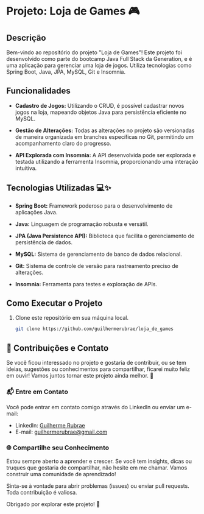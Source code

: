 # Projeto: Loja de Games 🎮

## Descrição

Bem-vindo ao repositório do projeto "Loja de Games"! Este projeto foi desenvolvido como parte do bootcamp Java Full Stack da Generation, e é uma aplicação para gerenciar uma loja de jogos. Utiliza tecnologias como Spring Boot, Java, JPA, MySQL, Git e Insomnia.

## Funcionalidades

- **Cadastro de Jogos:** Utilizando o CRUD, é possível cadastrar novos jogos na loja, mapeando objetos Java para persistência eficiente no MySQL.

- **Gestão de Alterações:** Todas as alterações no projeto são versionadas de maneira organizada em branches específicas no Git, permitindo um acompanhamento claro do progresso.

- **API Explorada com Insomnia:** A API desenvolvida pode ser explorada e testada utilizando a ferramenta Insomnia, proporcionando uma interação intuitiva.

## Tecnologias Utilizadas 💻✨

- **Spring Boot:** Framework poderoso para o desenvolvimento de aplicações Java.

- **Java:** Linguagem de programação robusta e versátil.

- **JPA (Java Persistence API):** Biblioteca que facilita o gerenciamento de persistência de dados.

- **MySQL:** Sistema de gerenciamento de banco de dados relacional.

- **Git:** Sistema de controle de versão para rastreamento preciso de alterações.

- **Insomnia:** Ferramenta para testes e exploração de APIs.

## Como Executar o Projeto

1. Clone este repositório em sua máquina local.
   ```bash
   git clone https://github.com/guilhermerubrae/loja_de_games

## 🤝 Contribuições e Contato

Se você ficou interessado no projeto e gostaria de contribuir, ou se tem ideias, sugestões ou conhecimentos para compartilhar, ficarei muito feliz em ouvir! Vamos juntos tornar este projeto ainda melhor. 🚀

### 📬 Entre em Contato

Você pode entrar em contato comigo através do LinkedIn ou enviar um e-mail:

- LinkedIn: [Guilherme Rubrae](https://www.linkedin.com/in/guilhermerubrae/)
- E-mail: [guilhermerubrae@gmail.com](mailto:guilhermerubrae@gmail.com)

### 🌐 Compartilhe seu Conhecimento

Estou sempre aberto a aprender e crescer. Se você tem insights, dicas ou truques que gostaria de compartilhar, não hesite em me chamar. Vamos construir uma comunidade de aprendizado!

Sinta-se à vontade para abrir problemas (issues) ou enviar pull requests. Toda contribuição é valiosa.

Obrigado por explorar este projeto! 👏



